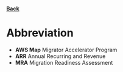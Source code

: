 #### [Back](./README.md)

# Abbreviation

* **AWS Map** Migrator Accelerator Program
* **ARR** Annual Recurring and Revenue
* **MRA** Migration Readiness Assessment
